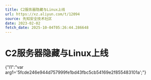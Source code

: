 ```yaml
---
title: C2服务器隐藏与Linux上线
url: https://xz.aliyun.com/t/12094
source: 先知安全技术社区
date: 2023-02-02
fetch_date: 2025-10-04T05:26:44.286648
---
```


# C2服务器隐藏与Linux上线

{"l1":"var arg1='5fcde246e944d757999fe1bd43fbc5cb54169e2f855483101a';"}